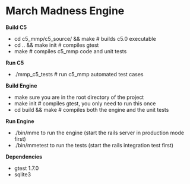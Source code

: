 March Madness Engine
=======

**Build C5**
* cd c5_mmp/c5_source/ && make # builds c5.0 executable
* cd .. && make init # compiles gtest
* make # compiles c5_mmp code and unit tests

**Run C5**
* ./mmp_c5_tests # run c5_mmp automated test cases

**Build Engine**
* make sure you are in the root directory of the project
* make init # compiles gtest, you only need to run this once
* cd build && make # compiles both the engine and the unit tests

**Run Engine**
* ./bin/mme to run the engine (start the rails server in production mode first)
* ./bin/mmetest to run the tests (start the rails integration test first)

**Dependencies**
* gtest 1.7.0
* sqlite3

